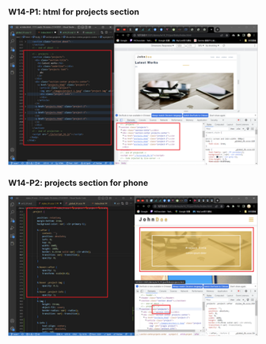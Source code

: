 ### W14-P1: html for projects section

![](w14-p1.png)

### W14-P2: projects section for phone

![](w14-p2.png)